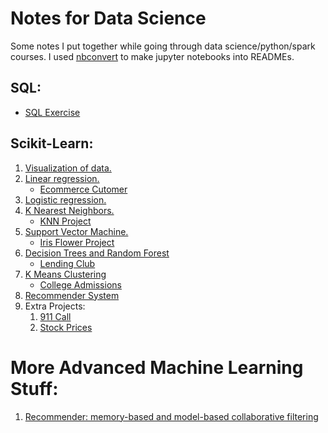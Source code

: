 
# Notes for Data Science
Some notes I put together while going through data science/python/spark courses.
I used [nbconvert](https://github.com/jupyter/nbconvert) to make jupyter notebooks into READMEs.

## SQL:
* [SQL Exercise](https://github.com/luoqiaoen/Data_Science_Notes/tree/master/SQL_exercise)

## Scikit-Learn:
1. [Visualization of data.](https://github.com/luoqiaoen/Data_Science_Notes/tree/master/visualization)
2. [Linear regression.](https://github.com/luoqiaoen/Data_Science_Notes/tree/master/sklearn/linear_regression)
   * [Ecommerce Cutomer](https://github.com/luoqiaoen/Data_Science_Notes/tree/master/sklearn/customer_project)
3. [Logistic regression.](https://github.com/luoqiaoen/Data_Science_Notes/tree/master/sklearn/logistic_regression)
4. [K Nearest Neighbors.](https://github.com/luoqiaoen/Data_Science_Notes/tree/master/sklearn/KNN)
   * [KNN Project](https://github.com/luoqiaoen/Data_Science_Notes/tree/master/sklearn/KNN_project)
5. [Support Vector Machine.](https://github.com/luoqiaoen/Data_Science_Notes/tree/master/sklearn/SVM)
   * [Iris Flower Project](https://github.com/luoqiaoen/Data_Science_Notes/tree/master/sklearn/iris_flower_project)
6. [Decision Trees and Random Forest](https://github.com/luoqiaoen/Data_Science_Notes/tree/master/sklearn/decision_tree_random_forest)
   * [Lending Club](https://github.com/luoqiaoen/Data_Science_Notes/tree/master/sklearn/lending_club_project)
7. [K Means Clustering](https://github.com/luoqiaoen/Data_Science_Notes/tree/master/sklearn/k_means_clustering)
   * [College Admissions](https://github.com/luoqiaoen/Data_Science_Notes/tree/master/sklearn/k_means_clustering_project)
8. [Recommender System](https://github.com/luoqiaoen/Data_Science/tree/master/sklearn/recommender)
9. Extra Projects:
   1. [911 Call](https://github.com/luoqiaoen/Data_Science_Notes/tree/master/sklearn/911_call_project)
   2. [Stock Prices](https://github.com/luoqiaoen/Data_Science_Notes/tree/master/sklearn/finance_project)

# More Advanced Machine Learning Stuff:
1. [Recommender: memory-based and model-based collaborative filtering](https://github.com/luoqiaoen/Data_Science_Notes/tree/master/advanced_ML/recommender)
